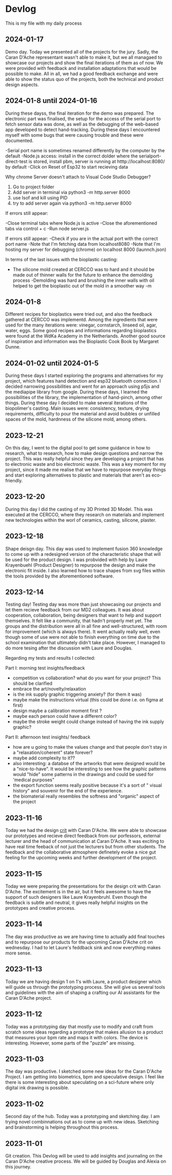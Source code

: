 # Devlog

This is my file with my daily process

## 2024-01-17
Demo day. Today we presented all of the projects for the jury. Sadly, the Caran D'Ache representant wasn't able to make it, but we all managaed to showcase our projects and show the final iterations of them as of now. We were provided with feedback and installation adaptations that would be possible to make. All in all, we had a good feedback exchange and were able to show the status quo of the projects, both the technical and product design aspects.

## 2024-01-8 until 2024-01-16

During these dayss, the final iteration for the demo was prepared. The electronic part was finalised, the setup for the access of the serial port to fetch sensor data was done, as well as the debugging of the web-based app developed to detect hand-tracking. During these days I encountered myself with some bugs that were causing trouble and these were documented.

-Serial port name is sometimes renamed differently by the computer by the default
-Node.js access: install in the correct dolder where the serialport-direct-test is stored, install pbm, server is running at htttp://localhost:8080/ by default
-Click on Reset of Esp32 to start recieving data

Why chrome Server doesn't attach to Visual Code Studio Debugger?
1. Go to project folder
2.  Add server in terminal via python3 -m http.server 8000
3. use Isof and kill using PID
4. try to add server again via python3 -m http.server 8000

If errors still appear:

-Close terminal tabs where Node.js is active
-Close the aforementioned tabs via control + c
-Run node server.js

If errors still appear:
-Check if you are in the actual port with the correct port name
-Note that I'm fetching data from localhost8080
-Note that I'm hosting my server for debugging (chrome) on localhost 8000 (launnch.json)

In terms of the last issues with the bioplastic casting:
- The silicone mold created at CERCCO was to hard and it should be made out of thinner walls for the future to enhance the demolding process
-Demolding was hard and brushing the inner walls with oil helped to get the bioplastic out of the mold in a smoother way
-m 




## 2024-01-8

Different recipes for bioplastics were tried out, and also the feedback gathered at CERCCO was implementd. Among the ingredients that were used for the many iterations were: vinegar, cornstarch, linseed oil, agar, water, eggs. Some good recipes and informations regarding bioplastics were found at the WdKa Academy in the Netherlands. Another good source of inspiration and information was the Bioplastic Cook Book by Margaret Dunne.  

## 2024-01-02 until 2024-01-5

During these days I started exploring the programs and alternatives for my project, which features hand detection and esp32 bluetooth connection. I decided narrowing possibilities and went for an approach using p5js and the mediapipe library from google. During these days, I learned the possibilities of the library, the implementation of hand-pinch, among other things. During these day I decided to make several iterations of the biopolimer's casting. Main issues were: consistency, texture, drying requirements, difficulty to pour the material and avoid bubbles or unfilled spaces of the mold, hardnness of the silicone mold, among others.

## 2023-12-21

On this day, I went to the digital pool to get some guidance in how to research, what to research, how to make design questions and narrow the project. This was really helpful since they are developing a project that has to electronic waste and bio electronic waste. This was a key moment for my project, since it made me realise that we have to repurpose everyday things and start exploring alternatives to plastic and materials that aren't as eco-friendly.



## 2023-12-20

During this day I did the casting of my 3D Printed 3D Model. This was executed at the CERCCO, where they research on materials and implement new technologies within the worl of ceramics, casting, silicone, plaster. 



## 2023-12-18

Shape deisgn day. This day was used to implement fusion 360 knowledge to come up with a redesigned version of the characteristic shape that will be used for the product design. I was probvided with help by Laure Krayenbuehl (Product Designer) to repurpose the design and make the electronic fit inside. I also learned how to trace shapes from svg files within the tools provided by the aforementioned software.



## 2023-12-14

Testing day! Testing day was more than just showcasing our projects and let them recieve feedback from our MD2 colleagues. It was about cooperation, collaboration, being designers that want to help and support themselves. It felt like a community, that hadn't properly met yet. The groups and the distribution were all in all fine and well-structured, with room for improvement (which is always there). It went actually really well, even though some of use were not able to finish everything on time due to the school examination that ultimately didn't take place. However, I managed to do more tesing after the discussion with Laure and Douglas. 

Regarding my tests and results I collected:

Part I: morning test insights/feedback

- competition vs collaboration? what do you want for your project? This should be clarified
- embrace the art/novelty/relaxation
- is the ink supply graphic triggering anxiety? (for them it was)
- maybe make the instructions virtual (this could be done i.e. on figma at first)
- design maybe a calibration moment first ?
- maybe each person could have a different color?
- maybe the stroke weight could change instead of having the ink supply graphic?

Part II: afternoon test insights/ feedback

- how are u going to make the values change and that people don't stay in a "relaxation/coherent" state forever?
- maybe add complexity to it??
- also interesting: a databse of the artworks that were designed would be a "nice-to-have". It would be interesting to see how the graphic patterns would "hide" some patterns in the drawings and could be used for 'medical purposes"
- the export function seems really positive because it's a sort of " visual history" and souvenir for the end of the experience.
- the biomaterial really resembles the softness and "organic" aspect of the project




## 2023-11-16

Today we had the design [crit](/presentations/HEAD-MD1_Caran-d-Ache_Andres-AcostaBlaschitz_iHeart.pdf) with Caran D'Ache. We were able to showcase our prototypes and recieve direct feedback from our porfessors, external lecturer and the head of communication at Caran D'Ache. It was exciting to have real time feeback of not just the lecturers but from other students. The feedback and the collaborative atmosphere definetely evoke a nice gut feeling for the upcoming weeks and further development of the project.

## 2023-11-15

Today we were preparing the presentations for the design crit with Caran D'Ache. The excitement is in the air, but it feels awesome to have the support of such designers like Laure Krayenbruhl. Even though the feedback is subtle and neutral, it gives really helpful insights on the prototypes and creative process.


## 2023-11-14

The day was productive as we are having time to actually add final touches and to repurpose our products for the upcoming Caran D'Ache crit on wednesday. I had to let Laure's feddback sink and now everything makes more sense.


## 2023-11-13

Today we are having design 1 on 1's with Laure, a product designer which will guide us through the prototyping process. She will give us several tools and guidelines with the aim of shaping a crafting our AI assistants for the Caran D'Ache project. 


## 2023-11-12

Today was a prototyping day that mostly use to modify and craft from scratch some ideas regarding a prototype that makes allusion to a product that measures your bpm rate and maps it with colors. The device is interesting. However, some parts of the "puzzle" are missing. 


## 2023-11-03

The day was productive. I sketched some new ideas for the Caran D'Ache Project. I am getting into biometrics, bpm and speculative design. I feel like there is some interesting about speculating on a sci-future where only digital ink drawing is possible.


## 2023-11-02

Second day of the hub. Today was a prototyping and sketching day. I am trying novel combinnations out as to come up with new ideas. Sketching and brainstorming is helping throughout this process.

## 2023-11-01

Git creation. This Devlog will be used to add insights and journaling on the Caran D'Ache creative process. We will be guided by Douglas and Alexia on this journey.
